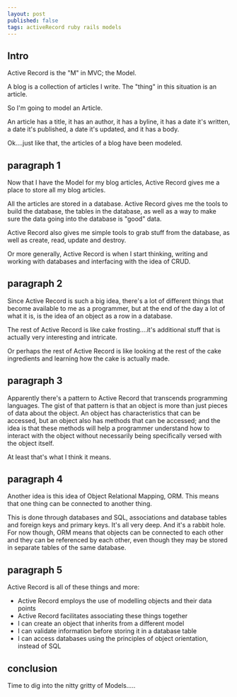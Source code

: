 ```yaml
---
layout: post
published: false
tags: activeRecord ruby rails models
---
```


## Intro

Active Record is the "M" in MVC; the Model.

A blog is a collection of articles I write. The "thing" in this situation is an article.

So I'm going to model an Article.

An article has a title, it has an author, it has a byline, it has a date it's written, a date it's published, a date it's updated, and it has a body.

Ok....just like that, the articles of a blog have been modeled.

## paragraph 1

Now that I have the Model for my blog articles, Active Record gives me a place to store all my blog articles.

All the articles are stored in a database. Active Record gives me the tools to build the database, the tables in the database, as well as a way to make sure the data going into the database is "good" data.

Active Record also gives me simple tools to grab stuff from the database, as well as create, read, update and destroy.

Or more generally, Active Record is when I start thinking, writing and working with databases and interfacing with the idea of CRUD.

## paragraph 2

Since Active Record is such a big idea, there's a lot of different things that become available to me as a programmer, but at the end of the day a lot of what it is, is the idea of an object as a row in a database.

The rest of Active Record is like cake frosting....it's additional stuff that is actually very interesting and intricate.

Or perhaps the rest of Active Record is like looking at the rest of the cake ingredients and learning how the cake is actually made.

## paragraph 3

Apparently there's a pattern to Active Record that transcends programming languages. The gist of that pattern is that an object is more than just pieces of data about the object. An object has characteristics that can be accessed, but an object also has methods that can be accessed; and the idea is that these methods will help a programmer understand how to interact with the object without necessarily being specifically versed with the object itself.

At least that's what I think it means.

## paragraph 4

Another idea is this idea of Object Relational Mapping, ORM. This means that one thing can be connected to another thing.

This is done through databases and SQL, associations and database tables and foreign keys and primary keys. It's all very deep. And it's a rabbit hole. For now though, ORM means that objects can be connected to each other and they can be referenced by each other, even though they may be stored in separate tables of the same database.

## paragraph 5

Active Record is all of these things and more:

- Active Record employs the use of modelling objects and their data points
- Active Record facilitates associating these things together
- I can create an object that inherits from a different model
- I can validate information before storing it in a database table
- I can access databases using the principles of object orientation, instead of SQL

## conclusion

Time to dig into the nitty gritty of Models.....
